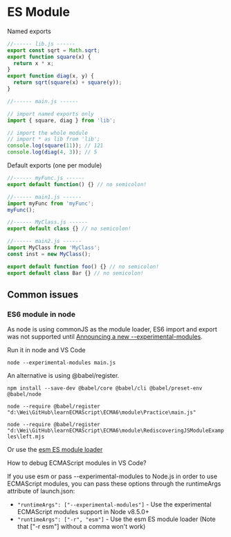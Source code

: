 # ES Module

Named exports

```js
//------ lib.js ------
export const sqrt = Math.sqrt;
export function square(x) {
  return x * x;
}
export function diag(x, y) {
  return sqrt(square(x) + square(y));
}

//------ main.js ------

// import named exports only
import { square, diag } from 'lib';

// import the whole module
// import * as lib from 'lib';
console.log(square(11)); // 121
console.log(diag(4, 3)); // 5
```

Default exports (one per module)

```js
//------ myFunc.js ------
export default function() {} // no semicolon!

//------ main1.js ------
import myFunc from 'myFunc';
myFunc();

//------ MyClass.js ------
export default class {} // no semicolon!

//------ main2.js ------
import MyClass from 'MyClass';
const inst = new MyClass();

export default function foo() {} // no semicolon!
export default class Bar {} // no semicolon!
```

## Common issues

### ES6 module in node

As node is using commonJS as the module loader, ES6 import and export was not supported until [Announcing a new --experimental-modules](https://medium.com/@nodejs/announcing-a-new-experimental-modules-1be8d2d6c2ff).

Run it in node and VS Code

`node --experimental-modules main.js`

An alternative is using @babel/register.

`npm install --save-dev @babel/core @babel/cli @babel/preset-env @babel/node`

`node --require @babel/register "d:\Wei\GitHub\learnECMAScript\ECMA6\module\Practice\main.js"`

`node --require @babel/register "d:\Wei\GitHub\learnECMAScript\ECMA6\module\RediscoveringJSModuleExamples\left.mjs`

Or use the [esm ES module loader](https://github.com/standard-things/esm)

How to debug ECMAScript modules in VS Code?

If you use esm or pass --experimental-modules to Node.js in order to use ECMAScript modules, you can pass these options through the runtimeArgs attribute of launch.json:

- `"runtimeArgs": ["--experimental-modules"]` - Use the experimental ECMAScript modules support in Node v8.5.0+
- `"runtimeArgs": ["-r", "esm"]` - Use the esm ES module loader (Note that ["-r esm"] without a comma won't work)

